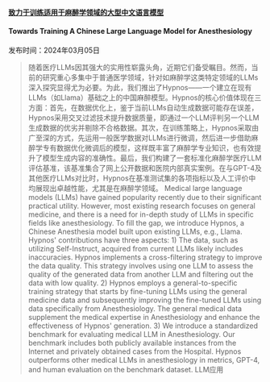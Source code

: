 #### [致力于训练适用于麻醉学领域的大型中文语言模型](https://arxiv.org/abs/2403.02742)
#### Towards Training A Chinese Large Language Model for Anesthesiology
发布时间：2024年03月05日
> 随着医疗LLMs因其强大的实用性崭露头角，近期它们备受瞩目。然而，当前的研究重心多集中于普通医学领域，针对如麻醉学这类特定领域的LLMs深入探究显得尤为必要。为此，我们推出了Hypnos——一个建立在现有LLMs（如Llama）基础之上的中国麻醉模型。Hypnos的核心价值体现在三方面：首先，在数据优化上，鉴于当前LLMs自动生成数据可能存在误差，Hypnos采用交叉过滤技术提升数据质量，即通过一个LLM评判另一个LLM生成数据的优劣并剔除不合格数据。其次，在训练策略上，Hypnos采取由广至深的方式，先运用一般医学数据对LLMs进行微调，然后进一步借助麻醉学专有数据优化微调后的模型，这样既丰富了麻醉学专业知识，也有效提升了模型生成内容的准确性。最后，我们构建了一套标准化麻醉学医疗LLM评估基准，该基准集合了网上公开数据和医院内部真实案例。在与GPT-4及其他医疗LLMs对比时，Hypnos在基准测试集的各项指标以及人工评价中均展现出卓越性能，尤其是在麻醉学领域。
> Medical large language models (LLMs) have gained popularity recently due to their significant practical utility. However, most existing research focuses on general medicine, and there is a need for in-depth study of LLMs in specific fields like anesthesiology. To fill the gap, we introduce Hypnos, a Chinese Anesthesia model built upon existing LLMs, e.g., Llama. Hypnos' contributions have three aspects: 1) The data, such as utilizing Self-Instruct, acquired from current LLMs likely includes inaccuracies. Hypnos implements a cross-filtering strategy to improve the data quality. This strategy involves using one LLM to assess the quality of the generated data from another LLM and filtering out the data with low quality. 2) Hypnos employs a general-to-specific training strategy that starts by fine-tuning LLMs using the general medicine data and subsequently improving the fine-tuned LLMs using data specifically from Anesthesiology. The general medical data supplement the medical expertise in Anesthesiology and enhance the effectiveness of Hypnos' generation. 3) We introduce a standardized benchmark for evaluating medical LLM in Anesthesiology. Our benchmark includes both publicly available instances from the Internet and privately obtained cases from the Hospital. Hypnos outperforms other medical LLMs in anesthesiology in metrics, GPT-4, and human evaluation on the benchmark dataset.
LLM应用